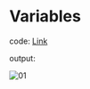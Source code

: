 # Variables

code: [Link](variable.js)

output:

![01](https://user-images.githubusercontent.com/118118102/212286857-3e5fcf49-9b05-4e9b-8075-c8bd7f9a3448.png)

